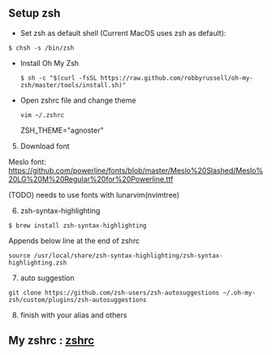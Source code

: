 ## Setup zsh

-   Set zsh as default shell (Current MacOS uses zsh as default):
  
  ```
  $ chsh -s /bin/zsh
  ```

- Install Oh My Zsh


  ```
  $ sh -c "$(curl -fsSL https://raw.github.com/robbyrussell/oh-my-zsh/master/tools/install.sh)"
  ```

- Open zshrc file and change theme

  ```
  vim ~/.zshrc
  ```

  ZSH_THEME="agnoster"

5. Download font

  Meslo font: https://github.com/powerline/fonts/blob/master/Meslo%20Slashed/Meslo%20LG%20M%20Regular%20for%20Powerline.ttf

  (TODO) needs to use fonts with lunarvim(nvimtree)

6. zsh-syntax-highlighting
    
  ```
  $ brew install zsh-syntax-highlighting
  ```

  Appends below line at the end of zshrc
  ```
  source /usr/local/share/zsh-syntax-highlighting/zsh-syntax-highlighting.zsh
  ```

7. auto suggestion

  ```
  git clone https://github.com/zsh-users/zsh-autosuggestions ~/.oh-my-zsh/custom/plugins/zsh-autosuggestions
  ```

8. finish with your alias and others


## My zshrc : [zshrc]()

